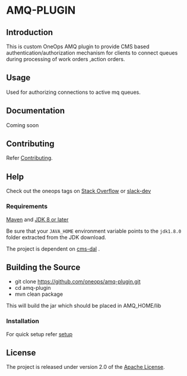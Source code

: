 # AMQ-PLUGIN
## Introduction

This is custom OneOps AMQ plugin to provide CMS based authentication/authorization mechanism for clients to connect 
queues during processing of work orders ,action orders.

## Usage

Used for authorizing  connections to active mq queues. 

## Documentation
Coming soon

## Contributing

Refer [Contributing][]. 

## Help

Check out the oneops tags on [Stack Overflow][] or [slack-dev][] 

### Requirements

[Maven][]  and [JDK 8  or later][JDK8 build] 

Be sure that your `JAVA_HOME` environment variable points to the `jdk1.8.0` folder
extracted from the JDK download.
 
The project is dependent on [cms-dal][] . 
 

## Building the Source

* git clone https://github.com/oneops/amq-plugin.git
* cd amq-plugin 
* mvn clean package 

This will build the jar which should be placed in AMQ_HOME/lib


### Installation
For quick setup refer [setup][] 


## License
The project is released under version 2.0 of the [Apache License](http://www.apache.org/licenses/LICENSE-2.0).



[Maven]: http://maven.apache.org/
[Git]: http://help.github.com/set-up-git-redirect
[JDK8 build]: http://www.oracle.com/technetwork/java/javase/downloads
[Apache License]: http://www.apache.org/licenses/LICENSE-2.0
[Stack Overflow]: http://stackoverflow.com/tags/oneops
[slack-dev]:https://oneops.slack.com/messages/devel/messages
[oo-commons]:../../../oo-commons
[cms-dal]:../../../cmsdal
[Oneops UI]:../../../display
[setup]:../../../setup
[Client]:../../../cli
[Contributing]:https://github.com/oneops/developer-doc/blob/master/_contribution/index.md
[tomcat environment variables]:../../../dev-tools/blob/master/setup-scripts/tom_setenv.sh
[activemq]:http://activemq.apache.org/
